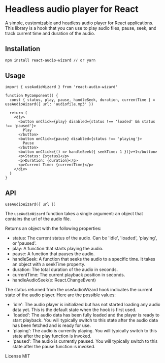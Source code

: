 # Headless audio player for React

A simple, customizable and headless audio player for React applications. This library is a hook that you can use to play audio files, pause, seek, and track current time and duration of the audio.

## Installation

```bash
npm install react-audio-wizard // or yarn
```

## Usage

```tsx
import { useAudioWizard } from 'react-audio-wizard'

function MyComponent() {
  const { status, play, pause, handleSeek, duration, currentTime } = useAudioWizard({ url: 'audiofile.mp3' })

  return (
    <div>
      <button onClick={play} disabled={status !== 'loaded' && status !== 'paused'}>
        Play
      </button>
      <button onClick={pause} disabled={status !== 'playing'}>
        Pause
      </button>
      <button onClick={() => handleSeek({ seekTime: 1 })}>+1</button>
      <p>Status: {status}</p>
      <p>Duration: {duration}</p>
      <p>Current Time: {currentTime}</p>
    </div>
  )
}
```

## API

`useAudioWizard({ url })`

The `useAudioWizard` function takes a single argument: an object that contains the url of the audio file.

Returns an object with the following properties:

- status: The current status of the audio. Can be 'idle', 'loaded', 'playing', or 'paused'.
- play: A function that starts playing the audio.
- pause: A function that pauses the audio.
- handleSeek: A function that seeks the audio to a specific time. It takes an object with a seekTime property.
- duration: The total duration of the audio in seconds.
- currentTime: The current playback position in seconds.
- handleAudioSeek(e: React.ChangeEvent<HTMLInputElement>)

The status returned from the useAudioWizard hook indicates the current state of the audio player. Here are the possible values:

- 'idle': The audio player is initialized but has not started loading any audio data yet. This is the default state when the hook is first used.
- 'loaded': The audio data has been fully loaded and the player is ready to start playback. You will typically switch to this state after the audio data has been fetched and is ready for use.
- 'playing': The audio is currently playing. You will typically switch to this state after the play function is invoked.
- 'paused': The audio is currently paused. You will typically switch to this state after the pause function is invoked.

License
MIT

